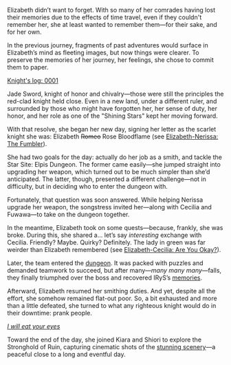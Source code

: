 Elizabeth didn’t want to forget. With so many of her comrades having lost their memories due to the effects of time travel, even if they couldn't remember her, she at least wanted to remember them—for their sake, and for her own.

In the previous journey, fragments of past adventures would surface in Elizabeth’s mind as fleeting images, but now things were clearer. To preserve the memories of her journey, her feelings, she chose to commit them to paper.

[Knight's log: 0001](#embed:https://www.youtube.com/live/wnQuawM-3Jc?si=F8vVFLc7Z6fvVmx5&t=141)

Jade Sword, knight of honor and chivalry—those were still the principles the red-clad knight held close. Even in a new land, under a different ruler, and surrounded by those who might have forgotten her, her sense of duty, her honor, and her role as one of the "Shining Stars" kept her moving forward.

With that resolve, she began her new day, signing her letter as the scarlet knight she was: Elizabeth ~~Romeo~~ Rose Bloodflame (see [Elizabeth-Nerissa: The Fumbler](#edge:elizabeth-rose-bloodflame-nerissa-ravencroft-right-2-left-2)).

She had two goals for the day: actually do her job as a smith, and tackle the Star Site: Elpis Dungeon. The former came easily—she jumped straight into upgrading her weapon, which turned out to be much simpler than she’d anticipated. The latter, though, presented a different challenge—not in difficulty, but in deciding who to enter the dungeon with.

Fortunately, that question was soon answered. While helping Nerissa upgrade her weapon, the songstress invited her—along with Cecilia and Fuwawa—to take on the dungeon together.

In the meantime, Elizabeth took on some quests—because, frankly, she was broke. During this, she shared a... let’s say *interesting* exchange with Cecilia. Friendly? Maybe. Quirky? Definitely. The lady in green was far weirder than Elizabeth remembered (see [Elizabeth-Cecilia: Are You Okay?](#edge:cecilia-immerkind-elizabeth-rose-bloodflame-left-0-right-1)).

Later, the team entered the [dungeon](https://www.youtube.com/live/wnQuawM-3Jc?si=RswqYsQvMw0bMKm5&t=4650). It was packed with puzzles and demanded teamwork to succeed, but after many—*many many many*—falls, they finally triumphed over the boss and recovered IRyS’s [memories](https://www.youtube.com/live/wnQuawM-3Jc?si=zwOuOP18N9MN1rsA&t=7953).

Afterward, Elizabeth resumed her smithing duties. And yet, despite all the effort, she somehow remained flat-out poor. So, a bit exhausted and more than a little defeated, she turned to what any righteous knight would do in their downtime: prank people.

[*I will eat your eyes*](#embed:https://www.youtube.com/live/wnQuawM-3Jc?si=uwFsQZoNgN5PsqYa&t=9848)

Toward the end of the day, she joined Kiara and Shiori to explore the Stronghold of Ruin, capturing cinematic shots of the [stunning scenery](https://www.youtube.com/live/wnQuawM-3Jc?si=P3mmCuJ4ecTixSHu&t=13604)—a peaceful close to a long and eventful day.
